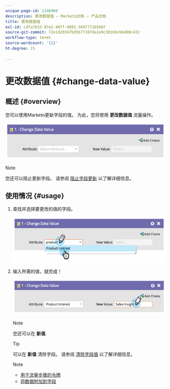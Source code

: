 ```yaml
---
unique-page-id: 1146960
description: 更改数据值 — Marketo文档 — 产品文档
title: 更改数据值
exl-id: cdfa7632-87e2-407f-9891-3697771b5687
source-git-commit: 72e1d29347bd5b77107da1e9c30169cb6490c432
workflow-type: tm+mt
source-wordcount: '112'
ht-degree: 1%

---
```


# 更改数据值 {#change-data-value}

## 概述 {#overview}

您可以使用Marketo更新字段的值。 为此，您将使用 **更改数据值** 流量操作。

![](assets/image2014-9-22-11-3a15-3a34.png)

>[!NOTE]
>
>您还可以阻止更新字段。 请参阅 [阻止字段更新](/help/marketo/product-docs/administration/field-management/block-updates-to-a-field.md) 以了解详细信息。

## 使用情况 {#usage}

1. 查找并选择要更改的值的字段。

   ![](assets/image2014-9-22-11-3a18-3a29.png)

1. 输入所需的值，就完成！

   ![](assets/image2014-9-22-11-3a18-3a38.png)

   >[!NOTE]
   >
   >您还可以在 **新值**.

   >[!TIP]
   >
   >可以在 **新值** 清除字段。 请参阅 [清除字段值](/help/marketo/product-docs/core-marketo-concepts/smart-campaigns/flow-actions/change-data-value/clear-field-values.md) 以了解详细信息。

   >[!NOTE]
   >
   >* [用于流量步骤的令牌](/help/marketo/product-docs/core-marketo-concepts/smart-campaigns/flow-actions/use-tokens-in-flow-steps.md)
   >* [将数据附加到字段](/help/marketo/product-docs/core-marketo-concepts/smart-campaigns/flow-actions/append-data-to-a-field.md)

